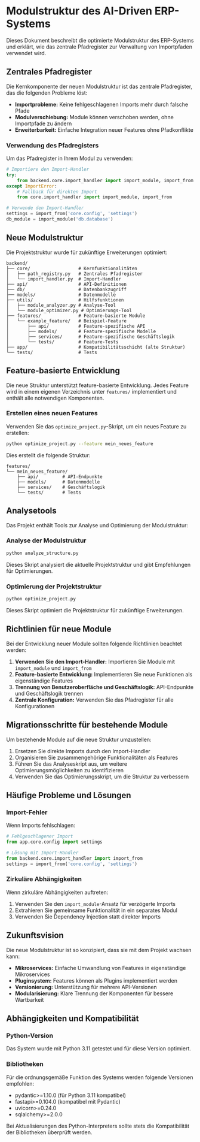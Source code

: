 # Modulstruktur des AI-Driven ERP-Systems

Dieses Dokument beschreibt die optimierte Modulstruktur des ERP-Systems und erklärt, wie das zentrale Pfadregister zur Verwaltung von Importpfaden verwendet wird.

## Zentrales Pfadregister

Die Kernkomponente der neuen Modulstruktur ist das zentrale Pfadregister, das die folgenden Probleme löst:

- **Importprobleme:** Keine fehlgeschlagenen Imports mehr durch falsche Pfade
- **Modulverschiebung:** Module können verschoben werden, ohne Importpfade zu ändern
- **Erweiterbarkeit:** Einfache Integration neuer Features ohne Pfadkonflikte

### Verwendung des Pfadregisters

Um das Pfadregister in Ihrem Modul zu verwenden:

```python
# Importiere den Import-Handler
try:
    from backend.core.import_handler import import_module, import_from
except ImportError:
    # Fallback für direkten Import
    from core.import_handler import import_module, import_from

# Verwende den Import-Handler
settings = import_from('core.config', 'settings')
db_module = import_module('db.database')
```

## Neue Modulstruktur

Die Projektstruktur wurde für zukünftige Erweiterungen optimiert:

```
backend/
├── core/                  # Kernfunktionalitäten
│   ├── path_registry.py   # Zentrales Pfadregister
│   └── import_handler.py  # Import-Handler
├── api/                   # API-Definitionen
├── db/                    # Datenbankzugriff
├── models/                # Datenmodelle
├── utils/                 # Hilfsfunktionen
│   ├── module_analyzer.py # Analyse-Tool
│   └── module_optimizer.py # Optimierungs-Tool
├── features/              # Feature-basierte Module
│   └── example_feature/   # Beispiel-Feature
│       ├── api/           # Feature-spezifische API
│       ├── models/        # Feature-spezifische Modelle
│       ├── services/      # Feature-spezifische Geschäftslogik
│       └── tests/         # Feature-Tests
├── app/                   # Kompatibilitätsschicht (alte Struktur)
└── tests/                 # Tests
```

## Feature-basierte Entwicklung

Die neue Struktur unterstützt feature-basierte Entwicklung. Jedes Feature wird in einem eigenen Verzeichnis unter `features/` implementiert und enthält alle notwendigen Komponenten.

### Erstellen eines neuen Features

Verwenden Sie das `optimize_project.py`-Skript, um ein neues Feature zu erstellen:

```bash
python optimize_project.py --feature mein_neues_feature
```

Dies erstellt die folgende Struktur:

```
features/
└── mein_neues_feature/
    ├── api/         # API-Endpunkte
    ├── models/      # Datenmodelle
    ├── services/    # Geschäftslogik
    └── tests/       # Tests
```

## Analysetools

Das Projekt enthält Tools zur Analyse und Optimierung der Modulstruktur:

### Analyse der Modulstruktur

```bash
python analyze_structure.py
```

Dieses Skript analysiert die aktuelle Projektstruktur und gibt Empfehlungen für Optimierungen.

### Optimierung der Projektstruktur

```bash
python optimize_project.py
```

Dieses Skript optimiert die Projektstruktur für zukünftige Erweiterungen.

## Richtlinien für neue Module

Bei der Entwicklung neuer Module sollten folgende Richtlinien beachtet werden:

1. **Verwenden Sie den Import-Handler:** Importieren Sie Module mit `import_module` und `import_from`
2. **Feature-basierte Entwicklung:** Implementieren Sie neue Funktionen als eigenständige Features
3. **Trennung von Benutzeroberfläche und Geschäftslogik:** API-Endpunkte und Geschäftslogik trennen
4. **Zentrale Konfiguration:** Verwenden Sie das Pfadregister für alle Konfigurationen

## Migrationsschritte für bestehende Module

Um bestehende Module auf die neue Struktur umzustellen:

1. Ersetzen Sie direkte Imports durch den Import-Handler
2. Organisieren Sie zusammengehörige Funktionalitäten als Features
3. Führen Sie das Analyseskript aus, um weitere Optimierungsmöglichkeiten zu identifizieren
4. Verwenden Sie das Optimierungsskript, um die Struktur zu verbessern

## Häufige Probleme und Lösungen

### Import-Fehler

Wenn Imports fehlschlagen:

```python
# Fehlgeschlagener Import
from app.core.config import settings

# Lösung mit Import-Handler
from backend.core.import_handler import import_from
settings = import_from('core.config', 'settings')
```

### Zirkuläre Abhängigkeiten

Wenn zirkuläre Abhängigkeiten auftreten:

1. Verwenden Sie den `import_module`-Ansatz für verzögerte Imports
2. Extrahieren Sie gemeinsame Funktionalität in ein separates Modul
3. Verwenden Sie Dependency Injection statt direkter Imports

## Zukunftsvision

Die neue Modulstruktur ist so konzipiert, dass sie mit dem Projekt wachsen kann:

- **Mikroservices:** Einfache Umwandlung von Features in eigenständige Mikroservices
- **Pluginsystem:** Features können als Plugins implementiert werden
- **Versionierung:** Unterstützung für mehrere API-Versionen
- **Modularisierung:** Klare Trennung der Komponenten für bessere Wartbarkeit

## Abhängigkeiten und Kompatibilität

### Python-Version
Das System wurde mit Python 3.11 getestet und für diese Version optimiert.

### Bibliotheken
Für die ordnungsgemäße Funktion des Systems werden folgende Versionen empfohlen:

- pydantic>=1.10.0 (für Python 3.11 kompatibel)
- fastapi>=0.104.0 (kompatibel mit Pydantic)
- uvicorn>=0.24.0
- sqlalchemy>=2.0.0

Bei Aktualisierungen des Python-Interpreters sollte stets die Kompatibilität der Bibliotheken überprüft werden. 